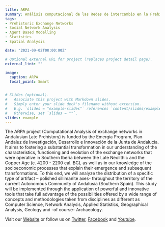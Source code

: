 ```yaml
---
title: ARPA
summary: Análisis computacional de las Redes de intercambio en la Prehistoria Reciente Andaluza
tags:
- Prehistoric Exchange Networks
- Social Network Analysis
- Agent Based Modelling
- Statistics
- Spatial Analysis

date: "2021-09-02T00:00:00Z"

# Optional external URL for project (replaces project detail page).
external_link: ""

image:
  caption: ARPA
  focal_point: Smart


# Slides (optional).
#   Associate this project with Markdown slides.
#   Simply enter your slide deck's filename without extension.
#   E.g. `slides = "example-slides"` references `content/slides/example-slides.md`.
#   Otherwise, set `slides = ""`.
slides: example
---
```


The ARPA project (Computational Analysis of exchange networks in Andalusian Late Prehistory) is funded by the Emergia Program, Plan Andaluz de Investigación, Desarrollo e Innovación de la Junta de Andalucía. It aims to fostering a substantial transformation in our understanding of the characteristics, functioning and evolution of the exchange networks that were operative in Southern Iberia between the Late Neolithic and the Copper Age (c. 4200 - 2200 cal. BC), as well as in our knowledge of the socioeconomic processes that explain their emergence and subsequent transformations.
To this end, we will analyze the distribution of a specific type of artifact – polished sillimanite axes- throughout the territory of the current Autonomous Community of Andalusia (Southern Spain). This study will be implemented through the application of powerful and innovative tools that take full advantage of the possibilities offered by a wide range of concepts and methodologies taken from disciplines as different as Computer Science, Network Analysis, Applied Statistics, Geographical Analysis, Geology and -of course- Archaeology.

Visit our [Website](https://proyectos.ugr.es/arpa/) or follow us on [Twitter](https://twitter.com/carlosrellan), [Facebook](https://www.facebook.com/ARPAproject) and [Youtube](https://www.youtube.com/channel/UC6dCTEUsmjagQXiPrViaZKQ).
